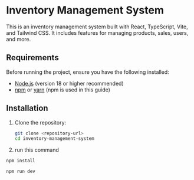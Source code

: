 # Inventory Management System

This is an inventory management system built with React, TypeScript, Vite, and Tailwind CSS. It includes features for managing products, sales, users, and more.

## Requirements

Before running the project, ensure you have the following installed:

- [Node.js](https://nodejs.org/) (version 18 or higher recommended)
- [npm](https://www.npmjs.com/) or [yarn](https://yarnpkg.com/) (npm is used in this guide)

## Installation

1. Clone the repository:

   ```bash
   git clone <repository-url>
   cd inventory-management-system
   ```

2. run this command

```bash
npm install

npm run dev
```
